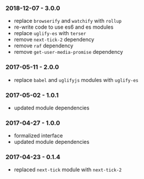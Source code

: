 ### 2018-12-07 - 3.0.0

* replace `browserify` and `watchify` with `rollup`
* re-write code to use es6 and es modules
* replace `uglify-es` with `terser`
* remove `next-tick-2` dependency
* remove `raf` dependency
* remove `get-user-media-promise` dependency


### 2017-05-11 - 2.0.0

* replace `babel` and `uglifyjs` modules with `uglify-es`


### 2017-05-02 - 1.0.1

* updated module dependencies


### 2017-04-27 - 1.0.0

* formalized interface
* updated module dependencies


### 2017-04-23 - 0.1.4

* replaced `next-tick` module with `next-tick-2`
